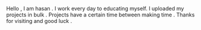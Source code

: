 
Hello , I am hasan .
I work every day to educating myself.
I uploaded my projects in bulk .
Projects have a certain time between making   time .
Thanks for visiting and good luck .
 

<!---
hasan-ylmz/hasan-ylmz is a ✨ special ✨ repository because its `README.md` (this file) appears on your GitHub profile.
You can click the Preview link to take a look at your changes.
---> 
